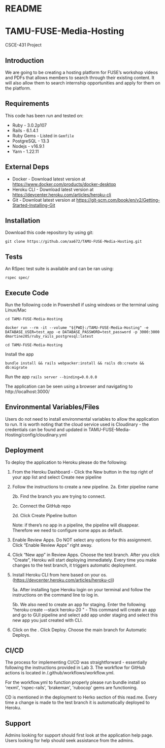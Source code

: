 # README

# TAMU-FUSE-Media-Hosting
CSCE-431 Project

## Introduction ##

We are going to be creating a hosting platform for FUSE’s workshop videos and PDFs that allows members to search through their existing content. 
It will also allow them to search internship opportunities and apply for them on the platform. 

## Requirements ##

This code has been run and tested on:

* Ruby - 3.0.2p107
* Rails - 6.1.4.1
* Ruby Gems - Listed in `Gemfile`
* PostgreSQL - 13.3 
* Nodejs - v16.9.1
* Yarn - 1.22.11


## External Deps  ##

* Docker - Download latest version at https://www.docker.com/products/docker-desktop
* Heroku CLI - Download latest version at https://devcenter.heroku.com/articles/heroku-cli
* Git - Downloat latest version at https://git-scm.com/book/en/v2/Getting-Started-Installing-Git

## Installation ##

Download this code repository by using git:

 `git clone https://github.com/aa672/TAMU-FUSE-Media-Hosting.git`


## Tests ##

An RSpec test suite is available and can be ran using:

  `rspec spec/`

## Execute Code ##

Run the following code in Powershell if using windows or the terminal using Linux/Mac

  `cd TAMU-FUSE-Media-Hosting`

  `docker run --rm -it --volume "${PWD}:/TAMU-FUSE-Media-Hosting" -e DATABASE_USER=test_app -e DATABASE_PASSWORD=test_password -p 3000:3000 dmartinez05/ruby_rails_postgresql:latest`

  `cd TAMU-FUSE-Media-Hosting`

Install the app

  `bundle install && rails webpacker:install && rails db:create && db:migrate`

Run the app
  `rails server --binding=0.0.0.0`

The application can be seen using a browser and navigating to http://localhost:3000/

## Environmental Variables/Files ##

Users do not need to install environmental variables to allow the application to run. It is worth noting that the cloud service used is Cloudinary - the credentials can be found and updated in TAMU-FUSE-Media-Hosting/config/cloudinary.yml 

## Deployment ##

To deploy the application to Heroku please do the following:

1. From the Heroku Dashboard - Click the New button in the top right of your app list and select Create new pipeline

2. Follow the instructions to create a new pipeline.
     2a. Enter pipeline name

     2b. Find the branch you are trying to connect.

     2c. Connect the GitHub repo

     2d. Click Create Pipeline button

     Note: if there’s no app in a pipeline, the pipeline will disappear. Therefore we need to configure some apps as default.

3. Enable Review Apps. Do NOT select any options for this assignment. Click “Enable Review Apps” right away.

4. Click “New app” in Review Apps. Choose the test branch. After you click “Create”, Heroku will start deploying immediately. Every time you make changes to the test branch, it triggers automatic deployment.

5. Install Heroku CLI from here based on your os. (https://devcenter.heroku.com/articles/heroku-cli)

     5a. After installing type Heroku login on your terminal and follow the instructions on the command line to log in.

     5b. We also need to create an app for staging. Enter the following "heroku create --stack heroku-20 <CHANGE NAME>" - This command will create an app and go to      GUI pipeline and select add app under staging and select this new app you just created with CLI.

6. Click on the <CHANGE NAME>. Click Deploy. Choose the main branch for Automatic Deploys.


## CI/CD ##

The process for implementing CI/CD was straightforward - essentially following the instructions provided in Lab 3. The workflow for GitHub actions is located in /.github/workflows/workflow.yml. 

For the workflow.yml to function properly please run bundle install so 'rexml', 'rspec-rails', 'brakeman', 'rubocop' gems are functioning. 

CD is mentioned in the deployment to Herko section of this read.me. Every time a change is made to the test branch it is automatically deployed to Heroku.

## Support ##

Admins looking for support should first look at the application help page.
Users looking for help should seek assistance from the admins.
